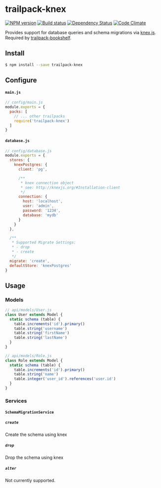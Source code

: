# trailpack-knex

[![NPM version][npm-image]][npm-url]
[![Build status][ci-image]][ci-url]
[![Dependency Status][daviddm-image]][daviddm-url]
[![Code Climate][codeclimate-image]][codeclimate-url]

Provides support for database queries and schema migrations via [knex.js](http://knexjs.org/).
Required by [trailpack-bookshelf](https://github.com/trailsjs/trailpack-bookshelf).

## Install

```sh
$ npm install --save trailpack-knex
```

## Configure

#### `main.js`

```js
// config/main.js
module.exports = {
  packs: [
    // ... other trailpacks
    require('trailpack-knex')
  ]
}
```

#### `database.js`

```js
// config/database.js
module.exports = {
  stores: {
    knexPostgres: {
      client: 'pg',

      /**
       * knex connection object
       * see: http://knexjs.org/#Installation-client
       */
      connection: {
        host: 'localhost',
        user: 'admin',
        password: '1234',
        database: 'mydb'
      }
    }
  },

  /**
   * Supported Migrate Settings:
   * - drop
   * - create
   */
  migrate: 'create',
  defaultStore: 'knexPostgres'
}
```

## Usage

### Models

```js
// api/models/User.js
class User extends Model {
  static schema (table) {
    table.increments('id').primary()
    table.string('username')
    table.string('firstName')
    table.string('lastName')
  }
}

// api/models/Role.js
class Role extends Model {
  static schema (table) {
    table.increments('id').primary()
    table.string('name')
    table.integer('user_id').references('user.id')
  }
}
```

### Services

#### `SchemaMigrationService`

##### `create`
Create the schema using knex

##### `drop`
Drop the schema using knex

##### `alter`
Not currently supported.

[npm-image]: https://img.shields.io/npm/v/trailpack-knex.svg?style=flat-square
[npm-url]: https://npmjs.org/package/trailpack-knex
[ci-image]: https://img.shields.io/travis/trailsjs/trailpack-knex/master.svg?style=flat-square
[ci-url]: https://travis-ci.org/trailsjs/trailpack-knex
[daviddm-image]: http://img.shields.io/david/trailsjs/trailpack-knex.svg?style=flat-square
[daviddm-url]: https://david-dm.org/trailsjs/trailpack-knex
[codeclimate-image]: https://img.shields.io/codeclimate/github/trailsjs/trailpack-knex.svg?style=flat-square
[codeclimate-url]: https://codeclimate.com/github/trailsjs/trailpack-knex

